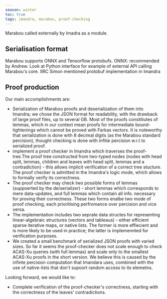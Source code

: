 ```yaml
---
season: winter
toc: true
tags: imandra, marabou, proof-checking
---
```


Marabou called externally by Imadra as a module.

## Serialisation format
Marabou supports ONNX and Tensorflow protobufs.
ONNX: recommended by Andrew. Look at Python interface for example of external API calling Marabou's core.
IIRC Simon mentioned protobuf implementation in Imandra

## Proof production
Our main accomplishments are:
* Serialization of Marabou proofs and deserialization of them into Imandra; we chose the JSON format for readability, with the drawback of large proof files, up to several GB. Most of the proofs constitiutes of lemmas, which in our context mean proofs for intermediate bound-tightenings which cannot be proved with Farkas vectors. It is noteworthy that serialization is done with 8 decimal digits (as the Marabou standard percision), thought checking is done with infitie percision w.r.t to serialized proof. 
* implement a proof checker in Imandra which traverses the proof-tree.The proof tree constructed from two-typed nodes (nodes with head split, lemmas, children and leaves with head split, lemmas and a contradiction) - this allows implicit verification of a correct tree stucture. The proof checker is admitted in the Imandra's logic mode, which allows to formally verify its correctness.
* The proof checker may check two possible forms of lemmas (suppoerted by the de/serializer) - short lemmas which corresponds to mere data-updates, and full lemmas which contain all info. necessary for proving their correctness. These two forms enalbe two mode of proof checking, each prioritising perfromance over percision and vice versa.
* The implementation includes two seprate data structes for representing linear-algebraic structures (vectors and tableaus) - either efficient sparse iterative maps, or native lists. The former is more effiecient and is more likely to be used in practice; the latter is implemennted for verification purposes.
* We created a small benchmark of serialized JSON proofs with varied sizes. So far it seems the proof-checker does not scale enough to check ACAS-Xu queries (with full lemmas) and scale only to the smallest ACAS-Xu proofs in the short version. We believe this is caused by the infinte percision computation that Imandara uses, combined with the use of native-lists that don't supoort random access to its elemetns.

Looking forward, we would like to:
* Complete verification of the proof-checker's correctness, starting with the correctness of the leaves' contradictions.

